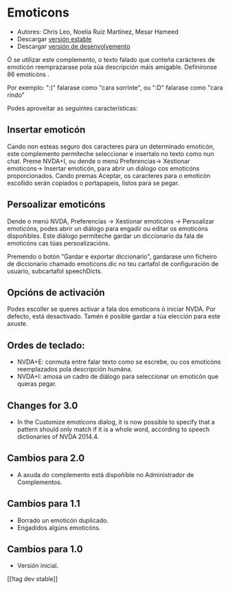 # Emoticons #

* Autores: Chris Leo, Noelia Ruiz Martínez, Mesar Hameed
* Descargar [versión estable][1]
* Descargar [versión de desenvolvemento][2]

Ó se utilizar este complemento, o texto falado que conteña carácteres de
emoticón reemprazarase pola súa descripción máis amigable.  Definíronse 86
emoticóns .

Por exemplo: ":)" falarase como "cara sorrinte", ou ":D" falarase como "cara
rindo"

Podes aproveitar as seguintes características:

## Insertar emoticón ##

Cando non esteas seguro dos caracteres para un determinado emoticón, este complemento permíteche seleccionar e insertalo no texto como nun chat.
Preme NVDA+I, ou dende o menú Preferencias-> Xestionar emoticons-> Insertar emoticón, para abrir un diálogo 
cos emoticóns proporcionados.
Cando premas Aceptar, os caracteres para o emoticón escollido serán copiados o portapapeis, listos para se pegar.


## Persoalizar emoticóns ##

Dende o menú NVDA, Preferencias -> Xestionar emoticóns -> Persoalizar emoticóns, podes abrir un diálogo para engadir ou editar os emoticóns dispoñibles.
Este diálogo permíteche gardar un diccionario da fala de emoticóns cas túas persoalizacións.

Premendo o botón "Gardar e exportar diccionario", gardarase unn ficheiro de
diccionario chamado emoticons.dic  no teu  cartafol de configuración de
usuario, subcartafol speechDicts.


## Opcións de activación ##

Podes escoller se queres activar a fala dos emoticons ó iniciar NVDA. Por
defecto, está desactivado. Tamén é posible gardar a túa elección para este
axuste.

## Ordes de teclado: ##

*	NVDA+E: conmuta entre falar texto como se escrebe, ou cos emoticóns
  reemplazados pola descripción humána.
*	NVDA+I: amosa un cadro de diálogo para seleccionar un emoticón que queras
  pegar.

## Changes for 3.0 ##

* In the Customize emoticons dialog, it is now possible to specify that a
  pattern should only match if it is a whole word, according to speech
  dictionaries of NVDA 2014.4.


## Cambios para 2.0 ##

* A axuda do complemento está dispoñible no Administrador de Complementos.

## Cambios para 1.1 ##

* Borrado un emoticón duplicado.
* Engadidos algúns emoticóns.

## Cambios para 1.0 ##

* Versión inicial.

[[!tag dev stable]]

[1]: http://addons.nvda-project.org/files/get.php?file=emo

[2]: http://addons.nvda-project.org/files/get.php?file=emo-dev
